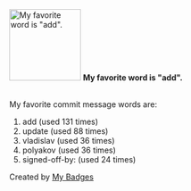 <img src="https://my-badges.github.io/my-badges/favorite-word.png" alt="My favorite word is &quot;add&quot;." title="My favorite word is &quot;add&quot;." width="128">
<strong>My favorite word is &quot;add&quot;.</strong>
<br><br>

My favorite commit message words are:

1. add (used 131 times)
2. update (used 88 times)
3. vladislav (used 36 times)
4. polyakov (used 36 times)
5. signed-off-by: (used 24 times)


Created by <a href="https://github.com/my-badges/my-badges">My Badges</a>